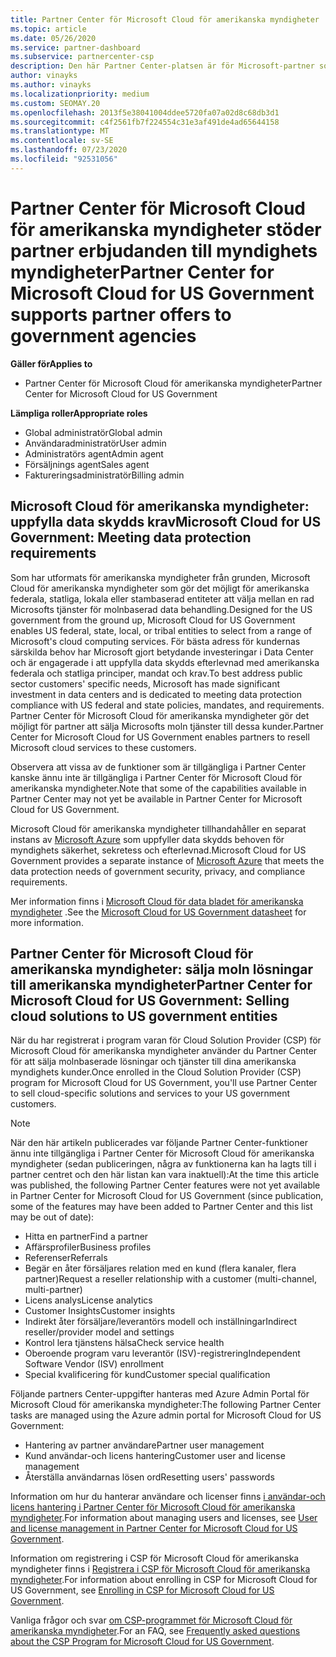 ```yaml
---
title: Partner Center för Microsoft Cloud för amerikanska myndigheter
ms.topic: article
ms.date: 05/26/2020
ms.service: partner-dashboard
ms.subservice: partnercenter-csp
description: Den här Partner Center-platsen är för Microsoft-partner som erbjuder Microsofts moln lösningar till kunder som arbetar med myndighets myndigheter i USA.
author: vinayks
ms.author: vinayks
ms.localizationpriority: medium
ms.custom: SEOMAY.20
ms.openlocfilehash: 2013f5e38041004ddee5720fa07a02d8c68db3d1
ms.sourcegitcommit: c4f2561fb7f224554c31e3af491de4ad65644158
ms.translationtype: MT
ms.contentlocale: sv-SE
ms.lasthandoff: 07/23/2020
ms.locfileid: "92531056"
---
```

# <a name="partner-center-for-microsoft-cloud-for-us-government-supports-partner-offers-to-government-agencies"></a><span data-ttu-id="41534-103">Partner Center för Microsoft Cloud för amerikanska myndigheter stöder partner erbjudanden till myndighets myndigheter</span><span class="sxs-lookup"><span data-stu-id="41534-103">Partner Center for Microsoft Cloud for US Government supports partner offers to government agencies</span></span>

<span data-ttu-id="41534-104">**Gäller för**</span><span class="sxs-lookup"><span data-stu-id="41534-104">**Applies to**</span></span>

- <span data-ttu-id="41534-105">Partner Center för Microsoft Cloud för amerikanska myndigheter</span><span class="sxs-lookup"><span data-stu-id="41534-105">Partner Center for Microsoft Cloud for US Government</span></span>

<span data-ttu-id="41534-106">**Lämpliga roller**</span><span class="sxs-lookup"><span data-stu-id="41534-106">**Appropriate roles**</span></span>

- <span data-ttu-id="41534-107">Global administratör</span><span class="sxs-lookup"><span data-stu-id="41534-107">Global admin</span></span>
- <span data-ttu-id="41534-108">Användaradministratör</span><span class="sxs-lookup"><span data-stu-id="41534-108">User admin</span></span>
- <span data-ttu-id="41534-109">Administratörs agent</span><span class="sxs-lookup"><span data-stu-id="41534-109">Admin agent</span></span>
- <span data-ttu-id="41534-110">Försäljnings agent</span><span class="sxs-lookup"><span data-stu-id="41534-110">Sales agent</span></span>
- <span data-ttu-id="41534-111">Faktureringsadministratör</span><span class="sxs-lookup"><span data-stu-id="41534-111">Billing admin</span></span>

## <a name="microsoft-cloud-for-us-government-meeting-data-protection-requirements"></a><span data-ttu-id="41534-112">Microsoft Cloud för amerikanska myndigheter: uppfylla data skydds krav</span><span class="sxs-lookup"><span data-stu-id="41534-112">Microsoft Cloud for US Government: Meeting data protection requirements</span></span>

<span data-ttu-id="41534-113">Som har utformats för amerikanska myndigheter från grunden, Microsoft Cloud för amerikanska myndigheter som gör det möjligt för amerikanska federala, statliga, lokala eller stambaserad entiteter att välja mellan en rad Microsofts tjänster för molnbaserad data behandling.</span><span class="sxs-lookup"><span data-stu-id="41534-113">Designed for the US government from the ground up, Microsoft Cloud for US Government enables US federal, state, local, or tribal entities to select from a range of Microsoft's cloud computing services.</span></span> <span data-ttu-id="41534-114">För bästa adress för kundernas särskilda behov har Microsoft gjort betydande investeringar i Data Center och är engagerade i att uppfylla data skydds efterlevnad med amerikanska federala och statliga principer, mandat och krav.</span><span class="sxs-lookup"><span data-stu-id="41534-114">To best address public sector customers' specific needs, Microsoft has made significant investment in data centers and is dedicated to meeting data protection compliance with US federal and state policies, mandates, and requirements.</span></span> <span data-ttu-id="41534-115">Partner Center för Microsoft Cloud för amerikanska myndigheter gör det möjligt för partner att sälja Microsofts moln tjänster till dessa kunder.</span><span class="sxs-lookup"><span data-stu-id="41534-115">Partner Center for Microsoft Cloud for US Government enables partners to resell Microsoft cloud services to these customers.</span></span>

<span data-ttu-id="41534-116">Observera att vissa av de funktioner som är tillgängliga i Partner Center kanske ännu inte är tillgängliga i Partner Center för Microsoft Cloud för amerikanska myndigheter.</span><span class="sxs-lookup"><span data-stu-id="41534-116">Note that some of the capabilities available in Partner Center may not yet be available in Partner Center for Microsoft Cloud for US Government.</span></span>

<span data-ttu-id="41534-117">Microsoft Cloud för amerikanska myndigheter tillhandahåller en separat instans av [Microsoft Azure](https://azure.microsoft.com/overview/clouds/government/) som uppfyller data skydds behoven för myndighets säkerhet, sekretess och efterlevnad.</span><span class="sxs-lookup"><span data-stu-id="41534-117">Microsoft Cloud for US Government provides a separate instance of [Microsoft Azure](https://azure.microsoft.com/overview/clouds/government/) that meets the data protection needs of government security, privacy, and compliance requirements.</span></span> 

<span data-ttu-id="41534-118">Mer information finns i [Microsoft Cloud för data bladet för amerikanska myndigheter](https://download.microsoft.com/download/C/9/C/C9CA3002-DFC4-4ADA-841F-DF42AEC042FB/Microsoft_Azure_Government_Datasheet_EN_US.PDF) .</span><span class="sxs-lookup"><span data-stu-id="41534-118">See the [Microsoft Cloud for US Government datasheet](https://download.microsoft.com/download/C/9/C/C9CA3002-DFC4-4ADA-841F-DF42AEC042FB/Microsoft_Azure_Government_Datasheet_EN_US.PDF) for more information.</span></span>

## <a name="partner-center-for-microsoft-cloud-for-us-government-selling-cloud-solutions-to-us-government-entities"></a><span data-ttu-id="41534-119">Partner Center för Microsoft Cloud för amerikanska myndigheter: sälja moln lösningar till amerikanska myndigheter</span><span class="sxs-lookup"><span data-stu-id="41534-119">Partner Center for Microsoft Cloud for US Government: Selling cloud solutions to US government entities</span></span>

<span data-ttu-id="41534-120">När du har registrerat i program varan för Cloud Solution Provider (CSP) för Microsoft Cloud för amerikanska myndigheter använder du Partner Center för att sälja molnbaserade lösningar och tjänster till dina amerikanska myndighets kunder.</span><span class="sxs-lookup"><span data-stu-id="41534-120">Once enrolled in the Cloud Solution Provider (CSP) program for Microsoft Cloud for US Government, you'll use Partner Center to sell cloud-specific solutions and services to your US government customers.</span></span> 

> [!NOTE]  
> <span data-ttu-id="41534-121">När den här artikeln publicerades var följande Partner Center-funktioner ännu inte tillgängliga i Partner Center för Microsoft Cloud för amerikanska myndigheter (sedan publiceringen, några av funktionerna kan ha lagts till i partner centret och den här listan kan vara inaktuell):</span><span class="sxs-lookup"><span data-stu-id="41534-121">At the time this article was published, the following Partner Center features were not yet available in Partner Center for Microsoft Cloud for US Government (since publication, some of the features may have been added to Partner Center and this list may be out of date):</span></span>

- <span data-ttu-id="41534-122">Hitta en partner</span><span class="sxs-lookup"><span data-stu-id="41534-122">Find a partner</span></span>
- <span data-ttu-id="41534-123">Affärsprofiler</span><span class="sxs-lookup"><span data-stu-id="41534-123">Business profiles</span></span>
- <span data-ttu-id="41534-124">Referenser</span><span class="sxs-lookup"><span data-stu-id="41534-124">Referrals</span></span>
- <span data-ttu-id="41534-125">Begär en åter försäljares relation med en kund (flera kanaler, flera partner)</span><span class="sxs-lookup"><span data-stu-id="41534-125">Request a reseller relationship with a customer (multi-channel, multi-partner)</span></span>
- <span data-ttu-id="41534-126">Licens analys</span><span class="sxs-lookup"><span data-stu-id="41534-126">License analytics</span></span>
- <span data-ttu-id="41534-127">Customer Insights</span><span class="sxs-lookup"><span data-stu-id="41534-127">Customer insights</span></span>
- <span data-ttu-id="41534-128">Indirekt åter försäljare/leverantörs modell och inställningar</span><span class="sxs-lookup"><span data-stu-id="41534-128">Indirect reseller/provider model and settings</span></span>
- <span data-ttu-id="41534-129">Kontrol lera tjänstens hälsa</span><span class="sxs-lookup"><span data-stu-id="41534-129">Check service health</span></span>
- <span data-ttu-id="41534-130">Oberoende program varu leverantör (ISV)-registrering</span><span class="sxs-lookup"><span data-stu-id="41534-130">Independent Software Vendor (ISV) enrollment</span></span>
- <span data-ttu-id="41534-131">Special kvalificering för kund</span><span class="sxs-lookup"><span data-stu-id="41534-131">Customer special qualification</span></span>

<span data-ttu-id="41534-132">Följande partners Center-uppgifter hanteras med Azure Admin Portal för Microsoft Cloud för amerikanska myndigheter:</span><span class="sxs-lookup"><span data-stu-id="41534-132">The following Partner Center tasks are managed using the Azure admin portal for Microsoft Cloud for US Government:</span></span> 

- <span data-ttu-id="41534-133">Hantering av partner användare</span><span class="sxs-lookup"><span data-stu-id="41534-133">Partner user management</span></span>
- <span data-ttu-id="41534-134">Kund användar-och licens hantering</span><span class="sxs-lookup"><span data-stu-id="41534-134">Customer user and license management</span></span>
- <span data-ttu-id="41534-135">Återställa användarnas lösen ord</span><span class="sxs-lookup"><span data-stu-id="41534-135">Resetting users' passwords</span></span>

<span data-ttu-id="41534-136">Information om hur du hanterar användare och licenser finns [i användar-och licens hantering i Partner Center för Microsoft Cloud för amerikanska myndigheter](user-management-in-partner-center-for-microsoft-us-govt-cloud.md).</span><span class="sxs-lookup"><span data-stu-id="41534-136">For information about managing users and licenses, see [User and license management in Partner Center for Microsoft Cloud for US Government](user-management-in-partner-center-for-microsoft-us-govt-cloud.md).</span></span>

<span data-ttu-id="41534-137">Information om registrering i CSP för Microsoft Cloud för amerikanska myndigheter finns i [Registrera i CSP för Microsoft Cloud för amerikanska myndigheter](enroll-in-csp-for-microsoft-us-govt-cloud.md).</span><span class="sxs-lookup"><span data-stu-id="41534-137">For information about enrolling in CSP for Microsoft Cloud for US Government, see [Enrolling in CSP for Microsoft Cloud for US Government](enroll-in-csp-for-microsoft-us-govt-cloud.md).</span></span>

<span data-ttu-id="41534-138">Vanliga frågor och svar [om CSP-programmet för Microsoft Cloud för amerikanska myndigheter](faq-for-us-govt-cloud.md).</span><span class="sxs-lookup"><span data-stu-id="41534-138">For an FAQ, see [Frequently asked questions about the CSP Program for Microsoft Cloud for US Government](faq-for-us-govt-cloud.md).</span></span>
